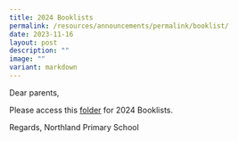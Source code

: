 ```yaml
---
title: 2024 Booklists
permalink: /resources/announcements/permalink/booklist/
date: 2023-11-16
layout: post
description: ""
image: ""
variant: markdown
---
```

Dear parents,

Please access this [folder](https://drive.google.com/drive/folders/1X12rtSjdvp22B4_p4cPbv9UTx1ig4PQv?usp=sharing) for 2024 Booklists.

Regards,
Northland Primary School